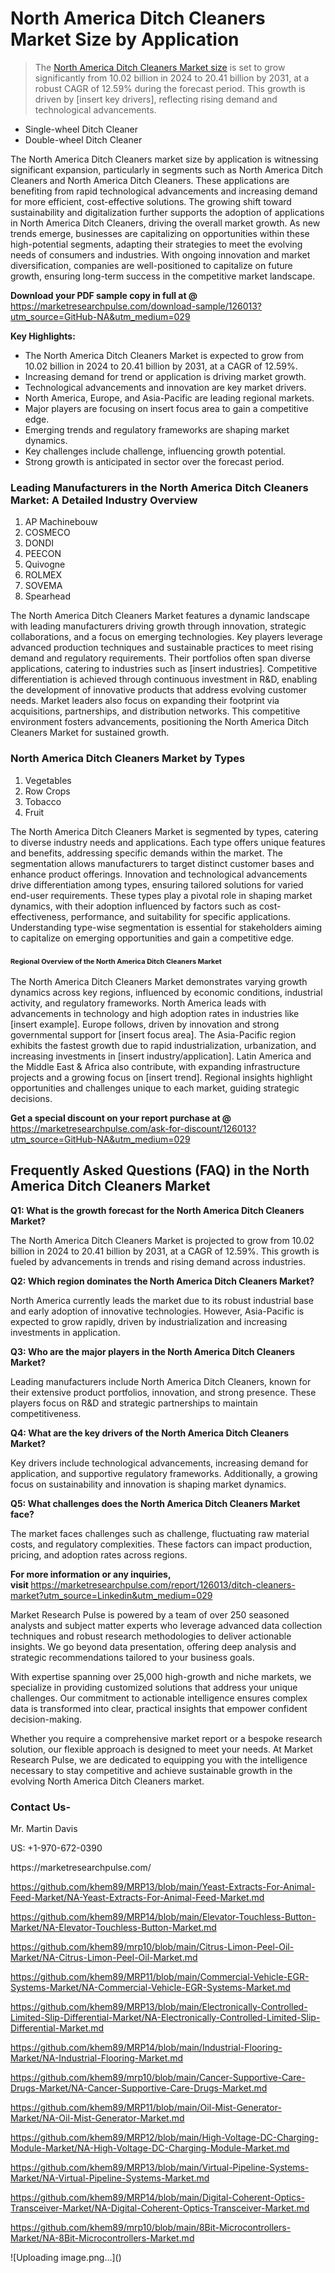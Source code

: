 <h1>North America Ditch Cleaners Market&nbsp;Size by Application</h1><blockquote><p>The <a href="https://marketresearchpulse.com/download-sample/126013?utm_source=GitHub-NA&amp;utm_medium=029">North America Ditch Cleaners Market size</a> is set to grow significantly from 10.02 billion in 2024 to 20.41 billion by 2031, at a robust CAGR of 12.59% during the forecast period. This growth is driven by [insert key drivers], reflecting rising demand and technological advancements.</p></blockquote><ul><li>Single-wheel Ditch Cleaner<li> Double-wheel Ditch Cleaner</li></ul><p>The North America Ditch Cleaners market size by application is witnessing significant expansion, particularly in segments such as North America Ditch Cleaners and North America Ditch Cleaners. These applications are benefiting from rapid technological advancements and increasing demand for more efficient, cost-effective solutions. The growing shift toward sustainability and digitalization further supports the adoption of applications in North America Ditch Cleaners, driving the overall market growth. As new trends emerge, businesses are capitalizing on opportunities within these high-potential segments, adapting their strategies to meet the evolving needs of consumers and industries. With ongoing innovation and market diversification, companies are well-positioned to capitalize on future growth, ensuring long-term success in the competitive market landscape.</p><p><strong>Download your PDF sample copy in full at @ </strong><a href="https://marketresearchpulse.com/download-sample/126013?utm_source=GitHub-NA&amp;utm_medium=029">https://marketresearchpulse.com/download-sample/126013?utm_source=GitHub-NA&amp;utm_medium=029</a></p><p><strong>Key Highlights: </strong></p><ul><li>The North America Ditch Cleaners Market is expected to grow from 10.02 billion in 2024 to 20.41 billion by 2031, at a CAGR of 12.59%.</li><li>Increasing demand for trend or application is driving market growth.</li><li>Technological advancements and innovation are key market drivers.</li><li>North America, Europe, and Asia-Pacific are leading regional markets.</li><li>Major players are focusing on insert focus area to gain a competitive edge.</li><li>Emerging trends and regulatory frameworks are shaping market dynamics.</li><li>Key challenges include challenge, influencing growth potential.</li><li>Strong growth is anticipated in sector over the forecast period.</li></ul><h3>Leading Manufacturers in the North America Ditch Cleaners Market: A Detailed Industry Overview</h3><ol><li>AP Machinebouw</li><li>COSMECO</li><li>DONDI</li><li>PEECON</li><li>Quivogne</li><li>ROLMEX</li><li>SOVEMA</li><li>Spearhead</li></ol><div class="flex max-w-full flex-col flex-grow"><div class="min-h-8 text-message flex w-full flex-col items-end gap-2 whitespace-normal break-words [.text-message+&amp;]:mt-5" dir="auto" data-message-author-role="assistant" data-message-id="fd8432e4-4910-450d-b182-61b7bfb0a01f" data-message-model-slug="gpt-4o"><div class="flex w-full flex-col gap-1 empty:hidden first:pt-[3px]"><div class="markdown prose w-full break-words dark:prose-invert light"><p>The North America Ditch Cleaners Market features a dynamic landscape with leading manufacturers driving growth through innovation, strategic collaborations, and a focus on emerging technologies. Key players leverage advanced production techniques and sustainable practices to meet rising demand and regulatory requirements. Their portfolios often span diverse applications, catering to industries such as [insert industries]. Competitive differentiation is achieved through continuous investment in R&amp;D, enabling the development of innovative products that address evolving customer needs. Market leaders also focus on expanding their footprint via acquisitions, partnerships, and distribution networks. This competitive environment fosters advancements, positioning the North America Ditch Cleaners Market for sustained growth.</p></div></div></div></div><h3>North America Ditch Cleaners Market by Types</h3><ol><li>Vegetables<li> Row Crops<li> Tobacco<li> Fruit</li></ol><div class="flex max-w-full flex-col flex-grow"><div class="min-h-8 text-message flex w-full flex-col items-end gap-2 whitespace-normal break-words [.text-message+&amp;]:mt-5" dir="auto" data-message-author-role="assistant" data-message-id="084470be-0bb7-4664-bddf-5156b4f41249" data-message-model-slug="gpt-4o-mini"><div class="flex w-full flex-col gap-1 empty:hidden first:pt-[3px]"><div class="markdown prose w-full break-words dark:prose-invert light"><p>The North America Ditch Cleaners Market is segmented by types, catering to diverse industry needs and applications. Each type offers unique features and benefits, addressing specific demands within the market. The segmentation allows manufacturers to target distinct customer bases and enhance product offerings. Innovation and technological advancements drive differentiation among types, ensuring tailored solutions for varied end-user requirements. These types play a pivotal role in shaping market dynamics, with their adoption influenced by factors such as cost-effectiveness, performance, and suitability for specific applications. Understanding type-wise segmentation is essential for stakeholders aiming to capitalize on emerging opportunities and gain a competitive edge.</p></div></div></div></div><h3><span style="font-size: 11px;">Regional Overview of the North America Ditch Cleaners Market</span></h3><div class="flex max-w-full flex-col flex-grow"><div class="min-h-8 text-message flex w-full flex-col items-end gap-2 whitespace-normal break-words [.text-message+&amp;]:mt-5" dir="auto" data-message-author-role="assistant" data-message-id="e9038762-ce64-4e30-91c9-9bd413514231" data-message-model-slug="gpt-4o-mini"><div class="flex w-full flex-col gap-1 empty:hidden first:pt-[3px]"><div class="markdown prose w-full break-words dark:prose-invert light"><p>The North America Ditch Cleaners Market demonstrates varying growth dynamics across key regions, influenced by economic conditions, industrial activity, and regulatory frameworks. North America leads with advancements in technology and high adoption rates in industries like [insert example]. Europe follows, driven by innovation and strong governmental support for [insert focus area]. The Asia-Pacific region exhibits the fastest growth due to rapid industrialization, urbanization, and increasing investments in [insert industry/application]. Latin America and the Middle East &amp; Africa also contribute, with expanding infrastructure projects and a growing focus on [insert trend]. Regional insights highlight opportunities and challenges unique to each market, guiding strategic decisions.</p></div></div></div></div><p><strong>Get a special discount on your report purchase at @ </strong><a href="https://marketresearchpulse.com/ask-for-discount/126013?utm_source=GitHub-NA&amp;utm_medium=029">https://marketresearchpulse.com/ask-for-discount/126013?utm_source=GitHub-NA&amp;utm_medium=029</a></p><h2>Frequently Asked Questions (FAQ) in the North America Ditch Cleaners Market</h2><p><strong>Q1: What is the growth forecast for the North America Ditch Cleaners Market?</strong></p><p>The North America Ditch Cleaners Market is projected to grow from 10.02 billion in 2024 to 20.41 billion by 2031, at a CAGR of 12.59%. This growth is fueled by advancements in trends and rising demand across industries.</p><p><strong>Q2: Which region dominates the North America Ditch Cleaners Market?</strong></p><p>North America currently leads the market due to its robust industrial base and early adoption of innovative technologies. However, Asia-Pacific is expected to grow rapidly, driven by industrialization and increasing investments in application.</p><p><strong>Q3: Who are the major players in the North America Ditch Cleaners Market?</strong></p><p>Leading manufacturers include North America Ditch Cleaners, known for their extensive product portfolios, innovation, and strong presence. These players focus on R&amp;D and strategic partnerships to maintain competitiveness.</p><p><strong>Q4: What are the key drivers of the North America Ditch Cleaners Market?</strong></p><p>Key drivers include technological advancements, increasing demand for application, and supportive regulatory frameworks. Additionally, a growing focus on sustainability and innovation is shaping market dynamics.</p><p><strong>Q5: What challenges does the North America Ditch Cleaners Market face?</strong></p><p>The market faces challenges such as challenge, fluctuating raw material costs, and regulatory complexities. These factors can impact production, pricing, and adoption rates across regions.</p><p><strong>For more information or any inquiries, visit&nbsp;</strong><a href="https://marketresearchpulse.com/report/126013/ditch-cleaners-market?utm_source=Linkedin&utm_medium=029">https://marketresearchpulse.com/report/126013/ditch-cleaners-market?utm_source=Linkedin&utm_medium=029</a></p><p>Market Research Pulse is powered by a team of over 250 seasoned analysts and subject matter experts who leverage advanced data collection techniques and robust research methodologies to deliver actionable insights. We go beyond data presentation, offering deep analysis and strategic recommendations tailored to your business goals.</p><p>With expertise spanning over 25,000 high-growth and niche markets, we specialize in providing customized solutions that address your unique challenges. Our commitment to actionable intelligence ensures complex data is transformed into clear, practical insights that empower confident decision-making.</p><p>Whether you require a comprehensive market report or a bespoke research solution, our flexible approach is designed to meet your needs. At Market Research Pulse, we are dedicated to equipping you with the intelligence necessary to stay competitive and achieve sustainable growth in the evolving North America Ditch Cleaners market.</p><h3><strong>Contact Us-</strong></h3><p>Mr. Martin Davis</p><p>US: +1-970-672-0390</p><p>https://marketresearchpulse.com/</p><p><a href="https://github.com/khem89/MRP13/blob/main/Yeast-Extracts-For-Animal-Feed-Market/NA-Yeast-Extracts-For-Animal-Feed-Market.md">https://github.com/khem89/MRP13/blob/main/Yeast-Extracts-For-Animal-Feed-Market/NA-Yeast-Extracts-For-Animal-Feed-Market.md</a></p><p><a href="https://github.com/khem89/MRP14/blob/main/Elevator-Touchless-Button-Market/NA-Elevator-Touchless-Button-Market.md">https://github.com/khem89/MRP14/blob/main/Elevator-Touchless-Button-Market/NA-Elevator-Touchless-Button-Market.md</a></p><p><a href="https://github.com/khem89/mrp10/blob/main/Citrus-Limon-Peel-Oil-Market/NA-Citrus-Limon-Peel-Oil-Market.md">https://github.com/khem89/mrp10/blob/main/Citrus-Limon-Peel-Oil-Market/NA-Citrus-Limon-Peel-Oil-Market.md</a></p><p><a href="https://github.com/khem89/MRP11/blob/main/Commercial-Vehicle-EGR-Systems-Market/NA-Commercial-Vehicle-EGR-Systems-Market.md">https://github.com/khem89/MRP11/blob/main/Commercial-Vehicle-EGR-Systems-Market/NA-Commercial-Vehicle-EGR-Systems-Market.md</a></p><p><a href="https://github.com/khem89/MRP13/blob/main/Electronically-Controlled-Limited-Slip-Differential-Market/NA-Electronically-Controlled-Limited-Slip-Differential-Market.md">https://github.com/khem89/MRP13/blob/main/Electronically-Controlled-Limited-Slip-Differential-Market/NA-Electronically-Controlled-Limited-Slip-Differential-Market.md</a></p><p><a href="https://github.com/khem89/MRP14/blob/main/Industrial-Flooring-Market/NA-Industrial-Flooring-Market.md">https://github.com/khem89/MRP14/blob/main/Industrial-Flooring-Market/NA-Industrial-Flooring-Market.md</a></p><p><a href="https://github.com/khem89/mrp10/blob/main/Cancer-Supportive-Care-Drugs-Market/NA-Cancer-Supportive-Care-Drugs-Market.md">https://github.com/khem89/mrp10/blob/main/Cancer-Supportive-Care-Drugs-Market/NA-Cancer-Supportive-Care-Drugs-Market.md</a></p><p><a href="https://github.com/khem89/MRP11/blob/main/Oil-Mist-Generator-Market/NA-Oil-Mist-Generator-Market.md">https://github.com/khem89/MRP11/blob/main/Oil-Mist-Generator-Market/NA-Oil-Mist-Generator-Market.md</a></p><p><a href="https://github.com/khem89/MRP12/blob/main/High-Voltage-DC-Charging-Module-Market/NA-High-Voltage-DC-Charging-Module-Market.md">https://github.com/khem89/MRP12/blob/main/High-Voltage-DC-Charging-Module-Market/NA-High-Voltage-DC-Charging-Module-Market.md</a></p><p><a href="https://github.com/khem89/MRP13/blob/main/Virtual-Pipeline-Systems-Market/NA-Virtual-Pipeline-Systems-Market.md">https://github.com/khem89/MRP13/blob/main/Virtual-Pipeline-Systems-Market/NA-Virtual-Pipeline-Systems-Market.md</a></p><p><a href="https://github.com/khem89/MRP14/blob/main/Digital-Coherent-Optics-Transceiver-Market/NA-Digital-Coherent-Optics-Transceiver-Market.md">https://github.com/khem89/MRP14/blob/main/Digital-Coherent-Optics-Transceiver-Market/NA-Digital-Coherent-Optics-Transceiver-Market.md</a></p><p><a href="https://github.com/khem89/mrp10/blob/main/8Bit-Microcontrollers-Market/NA-8Bit-Microcontrollers-Market.md">https://github.com/khem89/mrp10/blob/main/8Bit-Microcontrollers-Market/NA-8Bit-Microcontrollers-Market.md</a></p>
![Uploading image.png…]()
